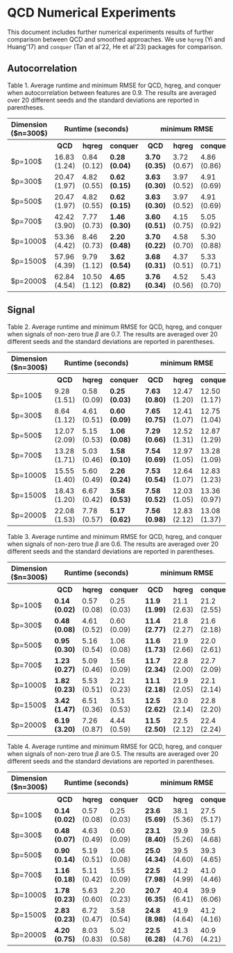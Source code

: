 # QCD Numerical Experiments 

This document includes further numerical experiments results of further comparison between QCD and smoothed approaches. We use `hqreg` (Yi and Huang'17) and `conquer` (Tan et al'22, He et al'23) packages for comparison. 

## Autocorrelation
Table 1. Average runtime and minimum RMSE for QCD, hqreg, and conquer when autocorrelation between features are 0.9. The results are averaged over 20 different seeds and the standard deviations are reported in parentheses.
<table>
  <tr>
    <th> Dimension ($n=300$) </th>
    <th colspan="3"> Runtime (seconds) </th>
    <th colspan="3"> minimum RMSE </th>
  </tr>
  <tr>
    <th></th>
    <th>QCD </th>
    <th>hqreg</th>
    <th>conquer</th>
    <th>QCD</th>
    <th>hqreg</th>
    <th>conquer</th>
  </tr>
 <tr>
    <td>$p=100$</td>
    <td>16.83 (1.24)</td>
    <td>0.84 (0.12)</td>
    <td><b>0.28 (0.04)</b></td>
    <td><b>3.70 (0.35)</b></td>
    <td>3.72 (0.67)</td>
    <td>4.86 (0.86)</td>
  </tr>
  <tr>
    <td>$p=300$</td>
    <td>20.47 (1.97)</td>
    <td>4.82 (0.55)</td>
    <td><b>0.62 (0.15)</b></td>
    <td><b>3.63 (0.30)</b></td>
    <td>3.97 (0.52)</td>
    <td>4.91 (0.69)</td>
  </tr>
  <tr>
    <td>$p=500$</td>
    <td>20.47 (1.97)</td>
    <td>4.82 (0.55)</td>
    <td><b>0.62 (0.15)</b></td>
    <td><b>3.63 (0.30)</b></td>
    <td>3.97 (0.52)</td>
    <td>4.91 (0.69)</td>
  </tr>
  <tr>
    <td>$p=700$</td>
    <td>42.42 (3.90)</td>
    <td>7.77 (0.73)</td>
    <td><b>1.46 (0.30)</b></td>
    <td><b>3.60 (0.51)</b></td>
    <td>4.15 (0.75)</td>
    <td>5.05 (0.92)</td>
  </tr>
  <tr>
    <td>$p=1000$</td>
    <td>53.36 (4.42)</td>
    <td>8.46 (0.73)</td>
    <td><b>2.20 (0.48)</b></td>
    <td><b>3.70 (0.22)</b></td>
    <td>4.58 (0.70)</td>
    <td>5.30 (0.88)</td>
  </tr>
  <tr>
    <td>$p=1500$</td>
    <td>57.96 (4.39)</td>
    <td>9.79 (1.12)</td>
    <td><b>3.62 (0.54)</b></td>
    <td><b>3.68 (0.31)</b></td>
    <td>4.37 (0.51)</td>
    <td>5.33 (0.71)</td>
  </tr>
  <tr>
    <td>$p=2000$</td>
    <td>62.84 (4.54)</td>
    <td>10.50 (1.12)</td>
    <td><b>4.65 (0.82)</b></td>
    <td><b>3.76 (0.34)</b></td>
    <td>4.52 (0.56)</td>
    <td>5.43 (0.70)</td>
  </tr>
</table>

## Signal
Table 2. Average runtime and minimum RMSE for QCD, hqreg, and conquer when signals of non-zero true $\beta$ are 0.7. The results are averaged over 20 different seeds and the standard deviations are reported in parentheses.
<table>
  <tr>
    <th> Dimension ($n=300$) </th>
    <th colspan="3"> Runtime (seconds) </th>
    <th colspan="3"> minimum RMSE </th>
  </tr>
  <tr>
    <th></th>
    <th>QCD </th>
    <th>hqreg</th>
    <th>conquer</th>
    <th>QCD</th>
    <th>hqreg</th>
    <th>conquer</th>
  </tr>
 <tr>
    <td>$p=100$</td>
    <td>9.28 (1.51)</td>
    <td>0.58 (0.09)</td>
    <td><b>0.25 (0.03)</b></td>
    <td><b>7.63 (0.80)</b></td>
    <td>12.47 (1.20)</td>
    <td>12.50 (1.17)</td>
  </tr>
  <tr>
    <td>$p=300$</td>
    <td>8.64 (1.12)</td>
    <td>4.61 (0.51)</td>
    <td><b>0.60 (0.09)</b></td>
    <td><b>7.65 (0.75)</b></td>
    <td>12.41 (1.07)</td>
    <td>12.75 (1.04)</td>
  </tr>
  <tr>
    <td>$p=500$</td>
    <td>12.07 (2.09)</td>
    <td>5.15 (0.53)</td>
    <td><b>1.06 (0.08)</b></td>
    <td><b>7.29 (0.66)</b></td>
    <td>12.52 (1.31)</td>
    <td>12.87 (1.29)</td>
  </tr>
  <tr>
    <td>$p=700$</td>
    <td>13.28 (1.71)</td>
    <td>5.03 (0.46)</td>
    <td><b>1.58 (0.10)</b></td>
    <td><b>7.54 (0.69)</b></td>
    <td>12.97 (1.05)</td>
    <td>13.28 (1.09)</td>
  </tr>
  <tr>
    <td>$p=1000$</td>
    <td>15.55 (1.40)</td>
    <td>5.60 (0.49)</td>
    <td><b>2.26 (0.24)</b></td>
    <td><b>7.53 (0.54)</b></td>
    <td>12.64 (1.07)</td>
    <td>12.83 (1.23)</td>
  </tr>
  <tr>
    <td>$p=1500$</td>
    <td>18.43 (1.20)</td>
    <td>6.67 (0.42)</td>
    <td><b>3.58 (0.53)</b></td>
    <td><b>7.58 (0.52)</b></td>
    <td>12.03 (1.05)</td>
    <td>13.36 (0.97)</td>
  </tr>
  <tr>
    <td>$p=2000$</td>
    <td>22.08 (1.53)</td>
    <td>7.78 (0.57)</td>
    <td><b>5.17 (0.62)</b></td>
    <td><b>7.56 (0.98)</b></td>
    <td>12.83 (2.12)</td>
    <td>13.08 (1.37)</td>
  </tr>
</table>

Table 3. Average runtime and minimum RMSE for QCD, hqreg, and conquer when signals of non-zero true $\beta$ are 0.6. The results are averaged over 20 different seeds and the standard deviations are reported in parentheses.
<table>
  <tr>
    <th> Dimension ($n=300$) </th>
    <th colspan="3"> Runtime (seconds) </th>
    <th colspan="3"> minimum RMSE </th>
  </tr>
  <tr>
    <th></th>
    <th>QCD </th>
    <th>hqreg</th>
    <th>conquer</th>
    <th>QCD</th>
    <th>hqreg</th>
    <th>conquer</th>
  </tr>
 <tr>
    <td>$p=100$</td>
    <td><b>0.14 (0.02)</b></td>
    <td>0.57 (0.08)</td>
    <td>0.25 (0.03)</td>
    <td><b>11.9 (1.99)</b></td>
    <td>21.1 (2.63)</td>
    <td>21.2 (2.55)</td>
  </tr>
  <tr>
    <td>$p=300$</td>
    <td><b>0.48 (0.08)</b></td>
    <td>4.61 (0.52)</td>
    <td>0.60 (0.09)</td>
    <td><b>11.4 (2.77)</b></td>
    <td>21.8 (2.27)</td>
    <td>21.6 (2.18)</td>
  </tr>
  <tr>
    <td>$p=500$</td>
    <td><b>0.95 (0.30)</b></td>
    <td>5.16 (0.54)</td>
    <td>1.06 (0.08)</td>
    <td><b>11.6 (1.73)</b></td>
    <td>21.9 (2.66)</td>
    <td>22.0 (2.61)</td>
  </tr>
  <tr>
    <td>$p=700$</td>
    <td><b>1.23 (0.27)</b></td>
    <td>5.09 (0.46)</td>
    <td>1.56 (0.09)</td>
    <td><b>11.7 (2.34)</b></td>
    <td>22.8 (2.00)</td>
    <td>22.7 (2.09)</td>
  </tr>
  <tr>
    <td>$p=1000$</td>
    <td><b>1.82 (0.23)</b></td>
    <td>5.53 (0.51)</td>
    <td>2.21 (0.23)</td>
    <td><b>11.1 (2.18)</b></td>
    <td>21.9 (2.05)</td>
    <td>22.1 (2.14)</td>
  </tr>
  <tr>
    <td>$p=1500$</td>
    <td><b>3.42 (1.47)</b></td>
    <td>6.51 (0.36)</td>
    <td>3.51 (0.53)</td>
    <td><b>12.5 (2.62)</b></td>
    <td>23.0 (2.14)</td>
    <td>22.8 (2.20)</td>
  </tr>
  <tr>
    <td>$p=2000$</td>
    <td><b>6.19 (3.20)</b></td>
    <td>7.26 (0.87)</td>
    <td>4.44 (0.59)</td>
    <td><b>11.5 (2.50)</b></td>
    <td>22.5 (2.12)</td>
    <td>22.4 (2.24)</td>
  </tr>
</table>

Table 4. Average runtime and minimum RMSE for QCD, hqreg, and conquer when signals of non-zero true $\beta$ are 0.5. The results are averaged over 20 different seeds and the standard deviations are reported in parentheses.
<table>
  <tr>
    <th> Dimension ($n=300$) </th>
    <th colspan="3"> Runtime (seconds) </th>
    <th colspan="3"> minimum RMSE </th>
  </tr>
  <tr>
    <th></th>
    <th>QCD </th>
    <th>hqreg</th>
    <th>conquer</th>
    <th>QCD</th>
    <th>hqreg</th>
    <th>conquer</th>
  </tr>
 <tr>
    <td>$p=100$</td>
    <td><b>0.14 (0.02)</b></td>
        <td>0.57 (0.08)</td>
        <td>0.25 (0.03)</td>
        <td><b>23.6 (5.69)</b></td>
        <td>38.1 (5.36)</td>
        <td>27.5 (5.17)</td>
  </tr>
  <tr>
    <td>$p=300$</td>
    <td><b>0.48 (0.07)</b></td>
        <td>4.63 (0.49)</td>
        <td>0.60 (0.09)</td>
        <td><b>23.1 (8.40)</b></td>
        <td>39.9 (5.26)</td>
        <td>39.5 (4.68)</td>
  </tr>
  <tr>
    <td>$p=500$</td>
    <td><b>0.90 (0.14)</b></td>
        <td>5.19 (0.51)</td>
        <td>1.06 (0.08)</td>
        <td><b>25.0 (4.34)</b></td>
        <td>39.5 (4.60)</td>
        <td>39.3 (4.65)</td>
  </tr>
  <tr>
    <td>$p=700$</td>
    <td><b>1.16 (0.18)</b></td>
        <td>5.11 (0.42)</td>
        <td>1.55 (0.09)</td>
        <td><b>22.5 (7.98)</b></td>
        <td>41.2 (4.99)</td>
        <td>41.0 (4.46)</td>
  </tr>
  <tr>
    <td>$p=1000$</td>
    <td><b>1.78 (0.23)</b></td>
        <td>5.63 (0.60)</td>
        <td>2.20 (0.23)</td>
        <td><b>20.7 (6.35)</b></td>
        <td>40.4 (6.41)</td>
        <td>39.9 (6.06)</td>
  </tr>
  <tr>
    <td>$p=1500$</td>
    <td><b>2.83 (0.23)</b></td>
        <td>6.72 (0.47)</td>
        <td>3.58 (0.54)</td>
        <td><b>24.8 (8.98)</b></td>
        <td>41.9 (4.64)</td>
        <td>41.2 (4.16)</td>
  </tr>
  <tr>
    <td>$p=2000$</td>
    <td><b>4.20 (0.75)</b></td>
        <td>8.03 (0.83)</td>
        <td>5.02 (0.58)</td>
        <td><b>22.5 (6.28)</b></td>
        <td>41.3 (4.76)</td>
        <td>40.9 (4.21)</td>
  </tr>
</table>


